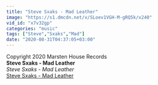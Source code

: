 ```yaml
---
title: "Steve Sxaks - Mad Leather"
image: "https://s1.dmcdn.net/v/SLoev1VGH-M-gRQ5k/x240"
vid_id: "x7v32gp"
categories: "music"
tags: ["Steve","Sxaks","Mad"]
date: "2020-08-31T04:37:05+03:00"
---
```

Copyright 2020 Marsten House Records<br><b>Steve Sxaks - Mad Leather</b><br> <i>Steve Sxaks - Mad Leather</i><br> <u>Steve Sxaks - Mad Leather</u>
